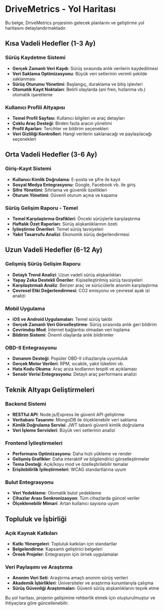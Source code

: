 # DriveMetrics - Yol Haritası

Bu belge, DriveMetrics projesinin gelecek planlarını ve geliştirme yol haritasını detaylandırmaktadır.

## Kısa Vadeli Hedefler (1-3 Ay)

### Sürüş Kaydetme Sistemi
- **Gerçek Zamanlı Veri Kaydı**: Sürüş sırasında anlık verilerin kaydedilmesi
- **Veri Saklama Optimizasyonu**: Büyük veri setlerinin verimli şekilde saklanması
- **Sürüş Oturumu Yönetimi**: Başlangıç, duraklama ve bitiş işlevleri
- **Otomatik Kayıt Noktaları**: Belirli olaylarda (ani fren, hızlanma vb.) otomatik işaretleme

### Kullanıcı Profili Altyapısı
- **Temel Profil Sayfası**: Kullanıcı bilgileri ve araç detayları
- **Çoklu Araç Desteği**: Birden fazla aracın yönetimi
- **Profil Ayarları**: Tercihler ve bildirim seçenekleri
- **Veri Gizliliği Kontrolleri**: Hangi verilerin saklanacağı ve paylaşılacağı seçenekleri

## Orta Vadeli Hedefler (3-6 Ay)

### Giriş-Kayıt Sistemi
- **Kullanıcı Kimlik Doğrulama**: E-posta ve şifre ile kayıt
- **Sosyal Medya Entegrasyonu**: Google, Facebook vb. ile giriş
- **Şifre Yönetimi**: Sıfırlama ve güvenlik özellikleri
- **Oturum Yönetimi**: Güvenli oturum açma ve kapama

### Sürüş Gelişim Raporu - Temel
- **Temel Karşılaştırma Grafikleri**: Önceki sürüşlerle karşılaştırma
- **Haftalık Özet Raporları**: Sürüş alışkanlıklarının özeti
- **İyileştirme Önerileri**: Temel sürüş tavsiyeleri
- **Yakıt Tasarrufu Analizi**: Ekonomik sürüş değerlendirmesi

## Uzun Vadeli Hedefler (6-12 Ay)

### Gelişmiş Sürüş Gelişim Raporu
- **Detaylı Trend Analizi**: Uzun vadeli sürüş alışkanlıkları
- **Yapay Zeka Destekli Öneriler**: Kişiselleştirilmiş sürüş tavsiyeleri
- **Karşılaştırmalı Analiz**: Benzer araç ve sürücülerle anonim karşılaştırma
- **Çevresel Etki Değerlendirmesi**: CO2 emisyonu ve çevresel ayak izi analizi

### Mobil Uygulama
- **iOS ve Android Uygulamaları**: Temel sürüş takibi
- **Gerçek Zamanlı Veri Görselleştirme**: Sürüş sırasında anlık geri bildirim
- **Çevrimdışı Mod**: İnternet bağlantısı olmadan veri toplama
- **Bildirim Sistemi**: Önemli olaylarda anlık bildirimler

### OBD-II Entegrasyonu
- **Donanım Desteği**: Popüler OBD-II cihazlarıyla uyumluluk
- **Gerçek Motor Verileri**: RPM, sıcaklık, yakıt tüketimi vb.
- **Hata Kodu Okuma**: Araç arıza kodlarının tespiti ve açıklaması
- **Sensör Verisi Entegrasyonu**: Detaylı araç performans analizi

## Teknik Altyapı Geliştirmeleri

### Backend Sistemi
- **RESTful API**: Node.js/Express ile güvenli API geliştirme
- **Veritabanı Tasarımı**: MongoDB ile ölçeklenebilir veri saklama
- **Kimlik Doğrulama Servisi**: JWT tabanlı güvenli kimlik doğrulama
- **Veri İşleme Servisleri**: Büyük veri setlerinin analizi

### Frontend İyileştirmeleri
- **Performans Optimizasyonu**: Daha hızlı yükleme ve render
- **Gelişmiş Grafikler**: Daha interaktif ve bilgilendirici görselleştirmeler
- **Tema Desteği**: Açık/koyu mod ve özelleştirilebilir temalar
- **Erişilebilirlik İyileştirmeleri**: WCAG standartlarına uyum

### Bulut Entegrasyonu
- **Veri Yedekleme**: Otomatik bulut yedekleme
- **Cihazlar Arası Senkronizasyon**: Tüm cihazlarda güncel veriler
- **Ölçeklenebilir Mimari**: Artan kullanıcı sayısına uyum

## Topluluk ve İşbirliği

### Açık Kaynak Katkıları
- **Katkı Yönergeleri**: Topluluk katkıları için standartlar
- **Belgelendirme**: Kapsamlı geliştirici belgeleri
- **Örnek Projeler**: Entegrasyon için örnek uygulamalar

### Veri Paylaşımı ve Araştırma
- **Anonim Veri Seti**: Araştırma amaçlı anonim sürüş verileri
- **Akademik İşbirlikleri**: Üniversiteler ve araştırma kurumlarıyla çalışma
- **Sürüş Güvenliği Araştırmaları**: Güvenli sürüş alışkanlıklarını teşvik etme

Bu yol haritası, projenin gelişimine rehberlik etmek için oluşturulmuştur ve ihtiyaçlara göre güncellenebilir.